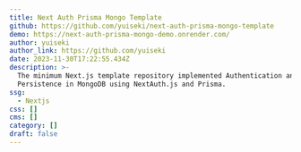 ```yaml
---
title: Next Auth Prisma Mongo Template
github: https://github.com/yuiseki/next-auth-prisma-mongo-template
demo: https://next-auth-prisma-mongo-demo.onrender.com/
author: yuiseki
author_link: https://github.com/yuiseki
date: 2023-11-30T17:22:55.434Z
description: >-
  The minimum Next.js template repository implemented Authentication and
  Persistence in MongoDB using NextAuth.js and Prisma.
ssg:
  - Nextjs
css: []
cms: []
category: []
draft: false
---
```

